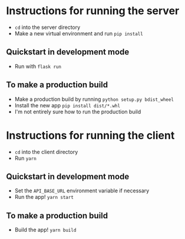 # Instructions for running the server
- `cd` into the server directory
- Make a new virtual environment and run `pip install`

## Quickstart in development mode
- Run with `flask run`

## To make a production build
- Make a production build by running `python setup.py bdist_wheel`
- Install the new app `pip install dist/*.whl`
- I'm not entirely sure how to run the production build

# Instructions for running the client
- `cd` into the client directory
- Run `yarn`

## Quickstart in development mode
- Set the `API_BASE_URL` environment variable if necessary
- Run the app! `yarn start`

## To make a production build
- Build the app! `yarn build`

